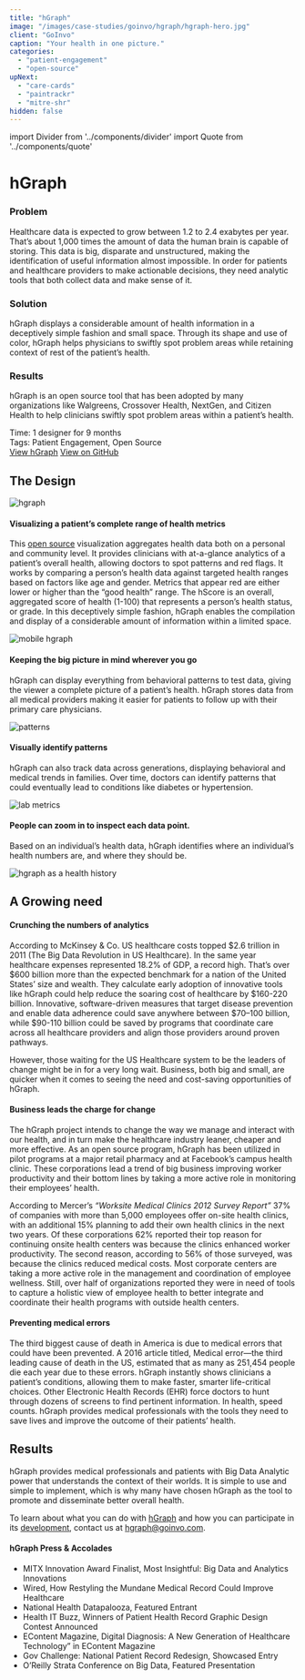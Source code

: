 ```yaml
---
title: "hGraph"
image: "/images/case-studies/goinvo/hgraph/hgraph-hero.jpg"
client: "GoInvo"
caption: "Your health in one picture."
categories:
  - "patient-engagement"
  - "open-source"
upNext:
  - "care-cards"
  - "paintrackr"
  - "mitre-shr"
hidden: false
---
```


import Divider from '../components/divider'
import Quote from '../components/quote'

# hGraph

### Problem

Healthcare data is expected to grow between 1.2 to 2.4 exabytes per year. That’s about 1,000 times the amount of data the human brain is capable of storing. This data is big, disparate and unstructured, making the identification of useful information almost impossible. In order for patients and healthcare providers to make actionable decisions, they need analytic tools that both collect data and make sense of it.

### Solution

hGraph displays a considerable amount of health information in a deceptively simple fashion and small space. Through its shape and use of color, hGraph helps physicians to swiftly spot problem areas while retaining context of rest of the patient’s health.

### Results

hGraph is an open source tool that has been adopted by many organizations like Walgreens, Crossover Health, NextGen, and Citizen Health to help clinicians swiftly spot problem areas within a patient’s health.

<span class="text--uppercase text--gray text--bold text--spacing">Time:</span> 1 designer for 9 months
<br/> <span class="text--uppercase text--gray text--bold text--spacing">Tags:</span> Patient Engagement, Open Source
<br/> <a href="http://www.hgraph.org" target="blank" rel="noopener noreferrer" class="button button--primary button--lg margin-top--double margin-bottom--half margin-right--only-lg">View hGraph</a> <a href="https://github.com/goinvo/hGraph" target="blank" rel="noopener noreferrer" class="button button--primary button--lg margin-top--double margin-bottom--half">View on GitHub</a>

<Divider />

## The Design

![hgraph](/images/case-studies/goinvo/hgraph/hgraph-health-visualization.jpg)

#### Visualizing a patient’s complete range of health metrics

This [open source](https://github.com/goinvo/hGraph) visualization aggregates health data both on a personal and community level. It provides clinicians with at-a-glance analytics of a patient’s overall health, allowing doctors to spot patterns and red flags. It works by comparing a person’s health data against targeted health ranges based on factors like age and gender. Metrics that appear red are either lower or higher than the “good health” range. The hScore is an overall, aggregated score of health (1-100) that represents a person’s health status, or grade. In this deceptively simple fashion, hGraph enables the compilation and display of a considerable amount of information within a limited space.

![mobile hgraph](/images/case-studies/goinvo/hgraph/hgraph-mobile-health-design.jpg)

#### Keeping the big picture in mind wherever you go

hGraph can display everything from behavioral patterns to test data, giving the viewer a complete picture of a patient’s health. hGraph stores data from all medical providers making it easier for patients to follow up with their primary care physicians.

![patterns](/images/case-studies/goinvo/hgraph/hgraph-patterns.jpg)

#### Visually identify patterns

hGraph can also track data across generations, displaying behavioral and medical trends in families. Over time, doctors can identify patterns that could eventually lead to conditions like diabetes or hypertension.

![lab metrics](/images/case-studies/goinvo/hgraph/hgraph-labs-health-metrics.jpg)

#### People can zoom in to inspect each data point.

Based on an individual’s health data, hGraph identifies where an individual’s health numbers are, and where they should be.

![hgraph as a health history](/images/case-studies/goinvo/hgraph/hgraph-health-history-timeline.jpg)

<Divider />

## A Growing need

#### Crunching the numbers of analytics

According to McKinsey & Co. US healthcare costs topped $2.6 trillion in 2011 (The Big Data Revolution in US Healthcare). In the same year healthcare expenses represented 18.2% of GDP, a record high. That’s over $600 billion more than the expected benchmark for a nation of the United States’ size and wealth. They calculate early adoption of innovative tools like hGraph could help reduce the soaring cost of healthcare by $160-220 billion. Innovative, software-driven measures that target disease prevention and enable data adherence could save anywhere between $70–100 billion, while $90-110 billion could be saved by programs that coordinate care across all healthcare providers and align those providers around proven pathways.

However, those waiting for the US Healthcare system to be the leaders of change might be in for a very long wait. Business, both big and small, are quicker when it comes to seeing the need and cost-saving opportunities of hGraph.

#### Business leads the charge for change

The hGraph project intends to change the way we manage and interact with our health, and in turn make the healthcare industry leaner, cheaper and more effective. As an open source program, hGraph has been utilized in pilot programs at a major retail pharmacy and at Facebook’s campus health clinic. These corporations lead a trend of big business improving worker productivity and their bottom lines by taking a more active role in monitoring their employees’ health.

According to Mercer’s *“Worksite Medical Clinics 2012 Survey Report”* 37% of companies with more than 5,000 employees offer on-site health clinics, with an additional 15% planning to add their own health clinics in the next two years. Of these corporations 62% reported their top reason for continuing onsite health centers was because the clinics enhanced worker productivity. The second reason, according to 56% of those surveyed, was because the clinics reduced medical costs. Most corporate centers are taking a more active role in the management and coordination of employee wellness. Still, over half of organizations reported they were in need of tools to capture a holistic view of employee health to better integrate and coordinate their health programs with outside health centers.

#### Preventing medical errors

The third biggest cause of death in America is due to medical errors that could have been prevented. A 2016 article titled, Medical error—the third leading cause of death in the US, estimated that as many as 251,454 people die each year due to these errors. hGraph instantly shows clinicians a patient’s conditions, allowing them to make faster, smarter life-critical choices. Other Electronic Health Records (EHR) force doctors to hunt through dozens of screens to find pertinent information. In health, speed counts. hGraph provides medical professionals with the tools they need to save lives and improve the outcome of their patients’ health.

<Divider />

## Results

hGraph provides medical professionals and patients with Big Data Analytic power that understands the context of their worlds. It is simple to use and simple to implement, which is why many have chosen hGraph as the tool to promote and disseminate better overall health.

To learn about what you can do with [hGraph](https://www.hgraph.org/) and how you can participate in its [development](https://github.com/goinvo/hGraph), contact us at [hgraph@goinvo.com](mailto:hgraph@goinvo.com).

#### hGraph Press & Accolades
* MITX Innovation Award Finalist, Most Insightful: Big Data and Analytics Innovations
* Wired, How Restyling the Mundane Medical Record Could Improve Healthcare
* National Health Datapalooza, Featured Entrant
* Health IT Buzz, Winners of Patient Health Record Graphic Design Contest Announced
* EContent Magazine, Digital Diagnosis: A New Generation of Healthcare Technology” in EContent Magazine
* Gov Challenge: National Patient Record Redesign, Showcased Entry
* O’Reilly Strata Conference on Big Data, Featured Presentation
